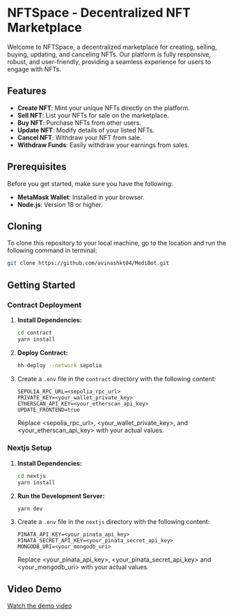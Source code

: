 # NFTSpace - Decentralized NFT Marketplace

Welcome to NFTSpace, a decentralized marketplace for creating, selling, buying, updating, and canceling NFTs. Our platform is fully responsive, robust, and user-friendly, providing a seamless experience for users to engage with NFTs.

## Features

- **Create NFT**: Mint your unique NFTs directly on the platform.
- **Sell NFT**: List your NFTs for sale on the marketplace.
- **Buy NFT**: Purchase NFTs from other users.
- **Update NFT**: Modify details of your listed NFTs.
- **Cancel NFT**: Withdraw your NFT from sale.
- **Withdraw Funds**: Easily withdraw your earnings from sales.

## Prerequisites

Before you get started, make sure you have the following:
- **MetaMask Wallet**: Installed in your browser.
- **Node.js**: Version 18 or higher.

## Cloning

To clone this repository to your local machine, go to the location and run the following command in terminal:

```bash
git clone https://github.com/avinashkt04/MediBot.git
```

## Getting Started

### Contract Deployment

1. **Install Dependencies:**
    
    ```bash
    cd contract
    yarn install
    ```

2. **Deploy Contract:**

    ```bash
    hh deploy --network sepolia
    ```
3. Create a `.env` file in the `contract` directory with the following content:
    ```dotenv
    SEPOLIA_RPC_URL=<sepolia_rpc_url>
    PRIVATE_KEY=<your_wallet_private_key>
    ETHERSCAN_API_KEY=<your_etherscan_api_key>
    UPDATE_FRONTEND=true
    ```
    Replace  <sepolia_rpc_url>, <your_wallet_private_key>, and <your_etherscan_api_key> with your actual values.

### Nextjs Setup

1. **Install Dependencies:**
    
    ```bash
    cd nextjs
    yarn install
    ```

2. **Run the Development Server:**

    ```bash
    yarn dev
    ```
3. Create a `.env` file in the `nextjs` directory with the following content:
    ```dotenv
    PINATA_API_KEY=<your_pinata_api_key>
    PINATA_SECRET_API_KEY=<your_pinata_secret_api_key>
    MONGODB_URI=<your_mongodb_uri>
    ```
    Replace <your_pinata_api_key>, <your_pinata_secret_api_key> and <your_mongodb_uri> with your actual values.

## Video Demo

[Watch the demo video](https://drive.google.com/file/d/1gGnL37_Mu5DJDlRP9bCFxrTGQWptuLrB/view?usp=sharing)
